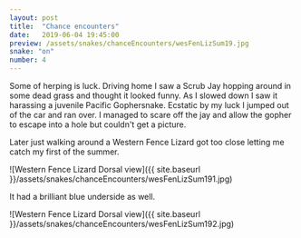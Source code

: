```yaml
---
layout: post
title:  "Chance encounters"
date:   2019-06-04 19:45:00
preview: /assets/snakes/chanceEncounters/wesFenLizSum19.jpg
snake: "on"
number: 4
---
```


Some of herping is luck. Driving home I saw a Scrub Jay hopping around in some dead grass and thought it looked funny. As I slowed down I saw it harassing a juvenile Pacific Gophersnake. Ecstatic by my luck I jumped out of the car and ran over. I managed to scare off the jay and allow the gopher to escape into a hole but couldn't get a picture. 

Later just walking around a Western Fence Lizard got too close letting me catch my first of the summer.

![Western Fence Lizard Dorsal view]({{ site.baseurl }}/assets/snakes/chanceEncounters/wesFenLizSum191.jpg)

It had a brilliant blue underside as well.

![Western Fence Lizard Dorsal view]({{ site.baseurl }}/assets/snakes/chanceEncounters/wesFenLizSum192.jpg)